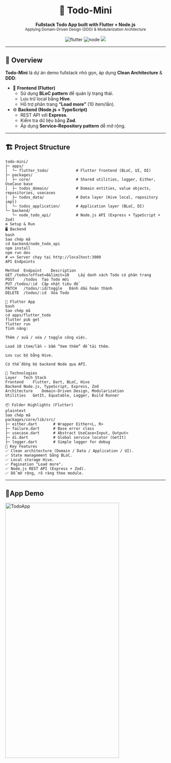<h1 align="center">🧭 Todo-Mini</h1>

<p align="center">
  <b>Fullstack Todo App built with Flutter + Node.js</b><br>
  <sub>Applying Domain-Driven Design (DDD) & Modularization Architecture</sub>
</p>

<p align="center">
  <img src="https://img.shields.io/badge/Flutter-3.x-blue?logo=flutter" alt="flutter" />
  <img src="https://img.shields.io/badge/Node.js-20-green?logo=node.js" alt="node" />
  <img src="https://img.shields.io/badge/Architecture-DDD%20%26%20Modular-orange" />
</p>

---

## 🌱 Overview

**Todo-Mini** là dự án demo fullstack nhỏ gọn, áp dụng **Clean Architecture** & **DDD**:  
- 🧩 **Frontend (Flutter)**  
  - Sử dụng **BLoC pattern** để quản lý trạng thái.  
  - Lưu trữ local bằng **Hive**.  
  - Hỗ trợ phân trang **“Load more”** (10 item/lần).  
- ⚙️ **Backend (Node.js + TypeScript)**  
  - REST API với **Express**.  
  - Kiểm tra dữ liệu bằng **Zod**.  
  - Áp dụng **Service–Repository pattern** dễ mở rộng.

---

## 🏗️ Project Structure

```plaintext
todo-mini/
├─ apps/
│  └─ flutter_todo/            # Flutter frontend (BLoC, UI, DI)
├─ packages/
│  ├─ core/                    # Shared utilities, logger, Either, UseCase base
│  ├─ todos_domain/            # Domain entities, value objects, repositories, usecases
│  ├─ todos_data/              # Data layer (Hive local, repository impl)
│  └─ todos_application/       # Application layer (BLoC, DI)
└─ backend/
   └─ node_todo_api/           # Node.js API (Express + TypeScript + Zod)
⚙️ Setup & Run
🖥️ Backend
bash
Sao chép mã
cd backend/node_todo_api
npm install
npm run dev
# => Server chạy tại http://localhost:3000
API Endpoints

Method	Endpoint	Description
GET	/todos?offset=0&limit=10	Lấy danh sách Todo có phân trang
POST	/todos	Tạo Todo mới
PUT	/todos/:id	Cập nhật tiêu đề
PATCH	/todos/:id/toggle	Đánh dấu hoàn thành
DELETE	/todos/:id	Xóa Todo

📱 Flutter App
bash
Sao chép mã
cd apps/flutter_todo
flutter pub get
flutter run
Tính năng:

Thêm / sửa / xóa / toggle công việc.

Load 10 item/lần – bấm “Xem thêm” để tải thêm.

Lưu cục bộ bằng Hive.

Có thể đồng bộ backend Node qua API.

🧠 Technologies
Layer	Tech Stack
Frontend	Flutter, Dart, BLoC, Hive
Backend	Node.js, TypeScript, Express, Zod
Architecture	Domain-Driven Design, Modularization
Utilities	GetIt, Equatable, Logger, Build Runner

📦 Folder Highlights (Flutter)
plaintext
Sao chép mã
packages/core/lib/src/
├─ either.dart       # Wrapper Either<L, R>
├─ failure.dart      # Base error class
├─ usecase.dart      # Abstract UseCase<Input, Output>
├─ di.dart           # Global service locator (GetIt)
├─ logger.dart       # Simple logger for debug
🧩 Key Features
✅ Clean architecture (Domain / Data / Application / UI).
✅ State management bằng BLoC.
✅ Local storage Hive.
✅ Pagination "Load more".
✅ Node.js REST API (Express + Zod).
✅ Dễ mở rộng, rõ ràng theo module.
```
---
## 🧪App Demo
<img width="357" height="801" alt="TodoApp" src="https://github.com/user-attachments/assets/13bd2806-cd31-486d-a1d8-8528cd547218" />

